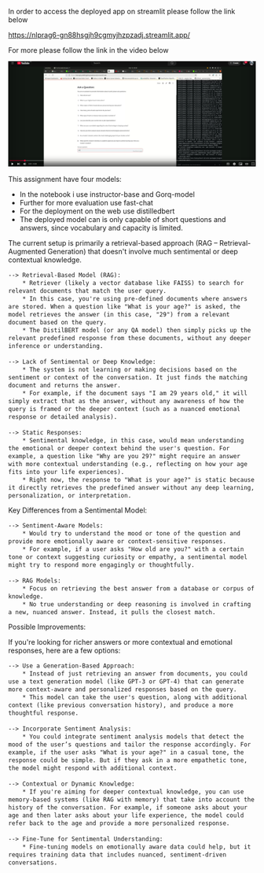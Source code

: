 
In order to access the deployed app on streamlit please follow the link below

https://nlprag6-gn88hsgjh9cgmyjhzpzadj.streamlit.app/



For more please follow the link in the video below


[![Watch Video](https://github.com/aman010/NLP_RAG_6/blob/main/Screenshot%20from%202025-03-16%2009-55-12.png)](https://youtu.be/y-p9tw4Jcd0)


This assignment have four models:
* In the notebook i use instructor-base and Gorq-model
* Further for more evaluation use fast-chat
* For the deployment on the web use distilledbert 
* The deployed model can is only capable of short questions and answers, since vocabulary and capacity is limited.

The current setup is primarily a retrieval-based approach (RAG – Retrieval-Augmented Generation) that doesn't involve much sentimental or deep contextual knowledge.

    --> Retrieval-Based Model (RAG):
        * Retriever (likely a vector database like FAISS) to search for relevant documents that match the user query.
        * In this case, you're using pre-defined documents where answers are stored. When a question like "What is your age?" is asked, the model retrieves the answer (in this case, "29") from a relevant document based on the query.
        * The DistilBERT model (or any QA model) then simply picks up the relevant predefined response from these documents, without any deeper inference or understanding.

    --> Lack of Sentimental or Deep Knowledge:
        * The system is not learning or making decisions based on the sentiment or context of the conversation. It just finds the matching document and returns the answer.
        * For example, if the document says "I am 29 years old," it will simply extract that as the answer, without any awareness of how the query is framed or the deeper context (such as a nuanced emotional response or detailed analysis).

    --> Static Responses:
        * Sentimental knowledge, in this case, would mean understanding the emotional or deeper context behind the user's question. For example, a question like "Why are you 29?" might require an answer with more contextual understanding (e.g., reflecting on how your age fits into your life experiences).
        * Right now, the response to "What is your age?" is static because it directly retrieves the predefined answer without any deep learning, personalization, or interpretation.

Key Differences from a Sentimental Model:

    --> Sentiment-Aware Models:
        * Would try to understand the mood or tone of the question and provide more emotionally aware or context-sensitive responses.
        * For example, if a user asks "How old are you?" with a certain tone or context suggesting curiosity or empathy, a sentimental model might try to respond more engagingly or thoughtfully.

    --> RAG Models:
        * Focus on retrieving the best answer from a database or corpus of knowledge.
        * No true understanding or deep reasoning is involved in crafting a new, nuanced answer. Instead, it pulls the closest match.

Possible Improvements:

If you're looking for richer answers or more contextual and emotional responses, here are a few options:

    --> Use a Generation-Based Approach:
        * Instead of just retrieving an answer from documents, you could use a text generation model (like GPT-3 or GPT-4) that can generate more context-aware and personalized responses based on the query.
        * This model can take the user's question, along with additional context (like previous conversation history), and produce a more thoughtful response.

    --> Incorporate Sentiment Analysis:
        * You could integrate sentiment analysis models that detect the mood of the user’s questions and tailor the response accordingly. For example, if the user asks "What is your age?" in a casual tone, the response could be simple. But if they ask in a more empathetic tone, the model might respond with additional context.

    --> Contextual or Dynamic Knowledge:
        * If you're aiming for deeper contextual knowledge, you can use memory-based systems (like RAG with memory) that take into account the history of the conversation. For example, if someone asks about your age and then later asks about your life experience, the model could refer back to the age and provide a more personalized response.

    --> Fine-Tune for Sentimental Understanding:
        * Fine-tuning models on emotionally aware data could help, but it requires training data that includes nuanced, sentiment-driven conversations.
